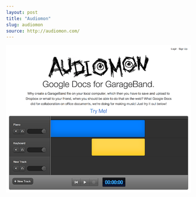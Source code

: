 ```yaml
---
layout: post
title: "Audiomon"
slug: audiomon
source: http://audiomon.com/
---
```


<img src="/screenshots/audiomon.png">
